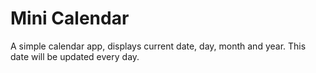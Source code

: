 # Mini Calendar
A simple calendar app, displays current date, day, month and year. This date will be updated every day.